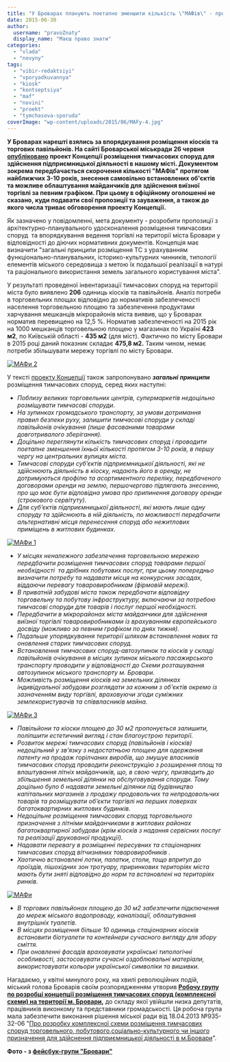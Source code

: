 ```yaml
---
title: "У Броварах планують поетапно зменшити кількість \"МАФів\" - протягом 3-10 років"
date: 2015-06-30
author: 
  username: "pravoZnaty"
  display_name: "Маєш право знати"
categories: 
  - "vlada"
  - "novyny"
tags: 
  - "vibir-redaktsiyi"
  - "vporyadkuvannya"
  - "kiosk"
  - "kontseptsiya"
  - "maf"
  - "novini"
  - "proekt"
  - "tymchasova-sporuda"
coverImage: "wp-content/uploads/2015/06/MAFy-4.jpg"
---
```


**У Броварах нарешті взялись за впорядкування розміщення кіосків та торгових павільйонів. На сайті Броварської міськради 26 червня [опубліковано](http://www.brovary.kiev.ua/do-uvagi-gromadskost%D1%96-proekt-kontsepts%D1%96%D1%97-rozm%D1%96shchennya-timchasovikh-sporud-dlya-zd%D1%96isnennya-p%D1%96dpri%D1%94) проект Концепції розміщення тимчасових споруд для здійснення підприємницької діяльності в нашому місті. Документом зокрема передбачається скорочення кількості "МАФів" протягом найближчих 3-10 років, знесення самовільно встановлених об'єктів та можливе облаштування майданчиків для здійснення виїзної торгівлі за певним графіком. При цьому в офіційному оголошенні не сказано, куди подавати свої пропозиції та зауваження, а також до якого числа триває обговорення проекту Концепції.**

Як зазначено у повідомленні, мета документу - розробити пропозиції з архітектурно-планувального удосконалення розміщення тимчасових споруд  та впорядкування ведення торгівлі на території міста Бровари у відповідності до діючих нормативних документів. Концепція має визначити "загальні принципи розміщення ТС з урахуванням функціонально-планувальних, історико-культурних чинників, типології елементів міського середовища з метою їх подальшої реалізації в натурі та раціонального використання земель загального користування міста".

У результаті проведеної інвентаризації тимчасових споруд на території міста було виявлено **206** одиниць кіосків та павільйонів. Аналіз потреби в торговельних площах відповідно до нормативів забезпеченості населення торговельною площею та забезпечення продуктами харчування мешканців мікрорайонів міста виявив, що у Броварах норматив перевищено на 12,5 %. Норматив забезпеченості на 2015 рік на 1000 мешканців торговельною площею у магазинах по Україні **423 м2**, по Київській області - **435 м2** (для міст). Фактично по місту Бровари в 2015 році даний показник складає **475,8 м2.** Таким чином, немає потреби збільшувати мережу торгівлі по місту Бровари.

[![МАФи 2](https://mpz.brovary.org/wp-content/uploads/2015/06/MAFy-2.jpg)](https://mpz.brovary.org/wp-content/uploads/2015/06/MAFy-2.jpg)

У тексті [проекту Концепції](http://www.brovary.kiev.ua/do-uvagi-gromadskost%D1%96-proekt-kontsepts%D1%96%D1%97-rozm%D1%96shchennya-timchasovikh-sporud-dlya-zd%D1%96isnennya-p%D1%96dpri%D1%94) також запропонувано _**загальні принципи**_ розміщення тимчасових споруд, серед яких наступні:

- _Поблизу великих торговельних центрів, супермаркетів недоцільно розміщувати тимчасові споруди._
- _На зупинках громадського транспорту, за умови дотримання правил безпеки руху, залишити тимчасові споруди у складі павільйонів очікування (лише фасованими товарами довготривалого зберігання)._
- _Доцільно переглянути кількість тимчасових споруд і проводити поетапне зменшення їхньої кількості протягом 3-10 років, в першу чергу на центральних вулицях міста._
- _Тимчасові споруди суб’єктів підприємницької діяльності, які не здійснюють діяльність в кіоску, надають його в оренду, не дотримуються профілю та асортиментного переліку, передбаченого договорами оренди на землю, першочергово підлягають знесенню, про що має бути відповідна умова про припинення договору оренди (строкового сервітуту)._
- _Для суб’єктів підприємницької діяльності, які мають лише одну споруду та здійснюють в ній діяльність, по можливості передбачити альтернативні місця перенесення споруд або нежитлових приміщень в житлових будинках._

[![МАФи 1](https://mpz.brovary.org/wp-content/uploads/2015/06/MAFy-1.jpg)](https://mpz.brovary.org/wp-content/uploads/2015/06/MAFy-1.jpg)

- _У місцях неналежного забезпечення торговельною мережею передбачити розміщення тимчасових споруд товарами першої необхідності  та дрібних побутових послуг, при цьому попередньо визначити потребу та надавати місця на конкурсних засадах, віддаючи перевагу товаровиробникам (фірмовій мережі)._
- _В приватній забудові міста також передбачати відповідну торговельну та побутову інфраструктуру, включаючи за потребою тимчасові споруди для товарів і послуг першої необхідності._
- _Передбачити в мікрорайонах міста майданчики для здійснення виїзної торгівлі товаровиробниками із врахуванням європейського досвіду (можливо за певним графіком по днях тижня)._
- _Подальше упорядкування території шляхом встановлення нових та оновлення старих тимчасових споруд._
- _Встановлення тимчасових споруд-автозупинок та кіосків у складі павільйонів очікування в місцях зупинок міського пасажирського транспорту проводити у відповідності до Схеми розташування автозупинок міського транспорту м. Бровари._
- _Можливість розміщення кіосків на земельних ділянках індивідуальної забудови розглядати за кожним з об'єктів окремо із зазначенням виду торгівлі, враховуючи згоди суміжних землекористувачів та співвласників майна._

[![МАФи 3](https://mpz.brovary.org/wp-content/uploads/2015/06/MAFy-3.jpg)](https://mpz.brovary.org/wp-content/uploads/2015/06/MAFy-3.jpg)

- _Павільйони та кіоски площею до 30 м2 пропонується залишити, поліпшити естетичний вигляд і стан благоустрою території._
- _Розвиток мережі тимчасових споруд (павільйонів і кіосків) недоцільний у зв’язку з недостатньою площею для одержання патенту на продаж горілчаних виробів, що змушує власників тимчасових споруд проводити реконструкцію з розширення площ та влаштування літніх майданчиків, що, в свою чергу, призводить до збільшення земельної ділянки на обслуговування споруди. Тому доцільно було б надавати земельні ділянки під будівництво капітальних магазинів з продажу продовольчих та непродовольчих товарів та розміщувати об’єкти торгівлі на перших поверхах багатоквартирних житлових будинків._
- _Недоцільне розміщення тимчасових споруд торговельного призначення з літніми майданчиками в житлових районах багатоквартирної забудови (крім кіосків з надання сервісних послуг та реалізації друкованої продукції)._
- _Надавати перевагу в розміщенні пересувних та стаціонарних тимчасових споруд вітчизняних товаровиробників ._
- _Хаотично встановлені лотки, палатки, столи, тощо впритул до проїздів, пішохідних зон тротуару, приринкових територіях міста мають бути зняті відповідно до норм та встановлені на територіях ринків._

[![МАФи](https://mpz.brovary.org/wp-content/uploads/2015/06/MAFy.jpg)](https://mpz.brovary.org/wp-content/uploads/2015/06/MAFy.jpg)

- _В торгових павільйонах площею до 30 м2 забезпечити підключення до мереж міського водопроводу, каналізації, облаштування внутрішніх туалетів._
- _В місцях розміщення більше 10 одиниць стаціонарних кіосків встановити біотуалети та контейнери сучасного вигляду для збору сміття._
- _При оновленні фасадів враховувати українські типологічні особливості, застосовувати сучасні оздоблювальні матеріали, використовувати кольори української символіки та вишивки._

Нагадаємо, у квітні минулого року, на хвилі революційних подій, міський голова Броварів своїм розпорядженням утворив **[Робочу групу по розробці концепції розміщення тимчасових споруд (комплексної схеми) на території м. Бровари](http://brovary-rada.gov.ua/rozporyadzhennya-m%D1%96skogo-golovi-v%D1%96d-11042014-%E2%84%9660-od-pro-stvorennya-robocho%D1%97-grupi),** до складу якої увійшли низка депутатів, працівників виконкому та представники громадськості. Ця робоча група мала забезпечити виконання рішення міської ради від 18.04.2013 №935-32-06 "[Про розробку комплексної схеми розміщення тимчасових споруд торговельного, побутового,соціально-культурного чи іншого призначення для здійснення підприємницької діяльності в м.Бровари](http://brovary-rada.gov.ua/r%D1%96shennya-m%D1%96sko%D1%97-radi-v%D1%96d-18042013-%E2%84%96935-32-06-pro-rozrobku-kompleksno%D1%97-skhemi-rozm%D1%96shchennya-timchas)".

**Фото - з [фейсбук-групи "Бровари"](https://www.facebook.com/groups/brovary/)**
